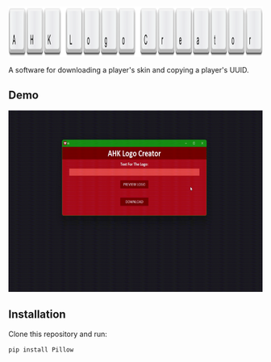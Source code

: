 <img src= "https://raw.githubusercontent.com/Intedai/AHK-Logo-Creator/main/demo%20and%20logo/Proj%20Logo.png" width="1454" height="100"/>

A software for downloading a player's skin and copying a player's UUID.

## Demo

<img src= "https://raw.githubusercontent.com/Intedai/AHK-Logo-Creator/main/demo%20and%20logo/ahkdemo.gif" width="640" height="360"/>

## Installation

Clone this repository and run: 

```
pip install Pillow
```
